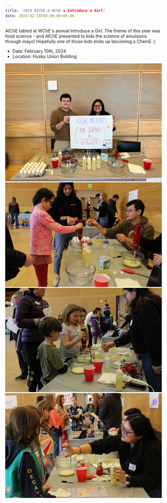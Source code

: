 ```yaml
---
title: '2024 AIChE @ WChE's Introduce a Girl'
date: 2024-02-10T00:00:00+00:00
---
```


AIChE tabled at WChE's annual Introduce a Girl. 
The theme of this year was food science - and AIChE presented to kids the science of emulsions through mayo!
Hopefully one of those kids ends up becoming a ChemE :)

- Date: February 10th, 2024
- Location: Husky Union Building

![](intro-1.jpg)
![](intro-2.png)
![](intro-3.png)
![](intro-4.png)


